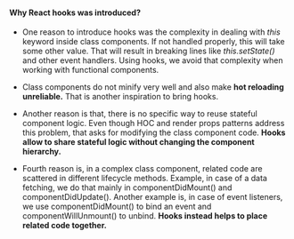 
#### Why React hooks was introduced?

- One reason to introduce hooks was the complexity in dealing with *this* keyword inside class components. If not handled properly, this will take some other value. That will result in breaking lines like *this.setState()* and other event handlers. Using hooks, we avoid that complexity when working with functional components. 

- Class components do not minify very well and also make **hot reloading unreliable.** That is another inspiration to bring hooks.

- Another reason is that, there is no specific way to reuse stateful component logic. Even though HOC and render props patterns address this problem, that asks for modifying the class component code. **Hooks allow to share stateful logic without changing the component hierarchy.**

- Fourth reason is, in a complex class component, related code are scattered in different lifecycle methods. Example, in case of a data fetching, we do that mainly in componentDidMount() and componentDidUpdate(). Another example is, in case of event listeners, we use componentDidMount() to bind an event and componentWillUnmount() to unbind. **Hooks instead helps to place related code together.**